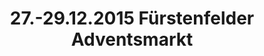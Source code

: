 ---
layout: photo_set
title: 27.-29.12.2015 Fürstenfelder Adventsmarkt
description: "Fotos vom 27.-29.12.2015 Fürstenfelder Adventsmarkt."

photos:
    set: 2015/furstenfelder/ffb
    size: 48
---